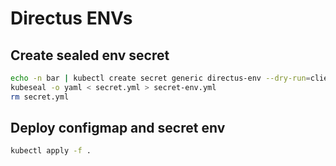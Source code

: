 # Directus ENVs

## Create sealed env secret

```bash
echo -n bar | kubectl create secret generic directus-env --dry-run=client --from-env-file=.env -n time4games-staging -o yaml > secret.yml
kubeseal -o yaml < secret.yml > secret-env.yml
rm secret.yml
```

## Deploy configmap and secret env

```bash
kubectl apply -f .
```
